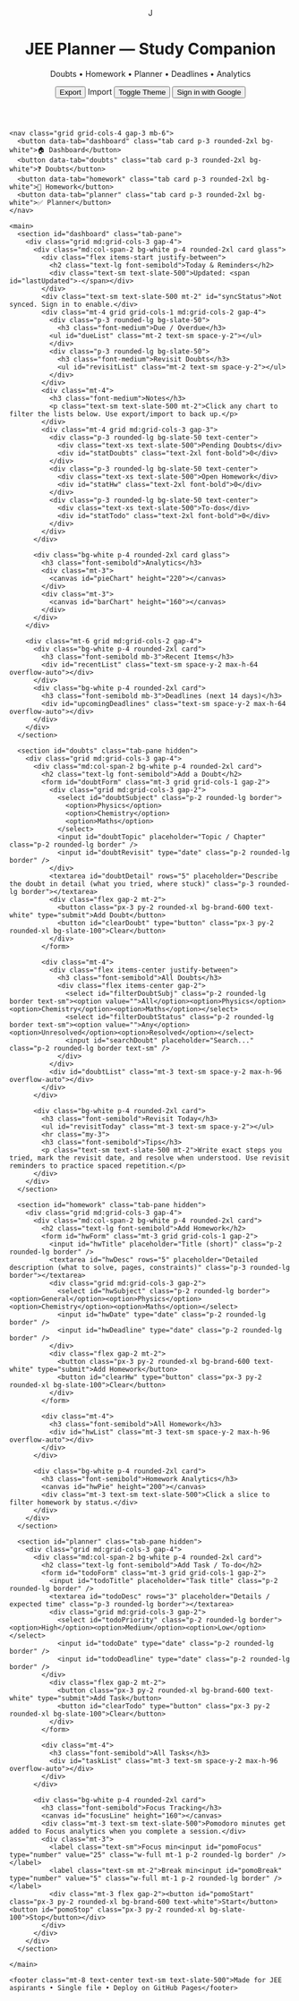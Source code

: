 <!DOCTYPE html>
<html lang="en">
<head>
  <script src="https://apis.google.com/js/api.js"></script>
<script>
  const CLIENT_ID = "513988292696-si4qkesgks11ohecii6o6frknsnjka71.apps.googleusercontent.com";
  // IMPORTANT: Replace with your Google API Key
  const API_KEY = "AIzaSyB57eUdyuw5pb_2XTXS_qX0gry4YkslpHQ";
  const SCOPES = "https://www.googleapis.com/auth/drive.file";
  const SYNC_FILE_NAME = "jee_planner_data.json";

  function handleClientLoad() {
    gapi.load("client:auth2", initClient);
  }

  function initClient() {
    gapi.client.init({
      apiKey: API_KEY,
      clientId: CLIENT_ID,
      discoveryDocs: ["https://www.googleapis.com/discovery/v1/apis/drive/v3/rest"],
      scope: SCOPES
    }).then(() => {
      const authInstance = gapi.auth2.getAuthInstance();
      authInstance.isSignedIn.listen(updateSigninStatus);
      updateSigninStatus(authInstance.isSignedIn.get());
      if (authInstance.isSignedIn.get()) {
        loadFromDrive();
      }
    }).catch(function(error) {
        console.error("Error initializing client", error);
    });
  }

  '''javascript
  function updateSigninStatus(isSignedIn) {
    if (isSignedIn) {
      console.log("Signed in!");
      $('#signInBtn').classList.add('hidden');
      $('#signOutBtn').classList.remove('hidden');
      // Fetch and display the user's email
      const user = gapi.auth2.getAuthInstance().currentUser.get();
      const profile = user.getBasicProfile();
      // Prevent adding duplicate elements
      let userIdElement = document.getElementById('googleUserId');
      if (!userIdElement) {
        userIdElement = document.createElement('div');
        userIdElement.id = 'googleUserId';
        userIdElement.className = 'text-sm text-slate-500 ml-2';
        $('#signOutBtn').parentNode.insertBefore(userIdElement, $('#signOutBtn'));
      }
      userIdElement.textContent = `Signed in as: ${profile.getEmail()}`;

    } else {
      console.log("Not signed in.");
      $('#signInBtn').classList.remove('hidden');
      $('#signOutBtn').classList.add('hidden');
      const userIdElement = document.getElementById('googleUserId');
      if (userIdElement) {
        userIdElement.remove();
      }
    }
  }
'''
  function handleAuthClick() {
    if (gapi.auth2.getAuthInstance().isSignedIn.get()) {
        gapi.auth2.getAuthInstance().signOut();
    } else {
        gapi.auth2.getAuthInstance().signIn()
        .then(function() {
            console.log("Sign-in successful");
            loadFromDrive();
        }, function(error) {
            console.error("Error signing in", error);
        });
    }
  }

  function handleSignoutClick() {
    gapi.auth2.getAuthInstance().signOut();
  }

  async function findFileInDrive() {
    try {
      const response = await gapi.client.drive.files.list({
        q: `'appDataFolder' in parents and name = '${SYNC_FILE_NAME}'`,
        spaces: 'appDataFolder',
        fields: 'files(id, name)',
      });
      return response.result.files.length > 0 ? response.result.files[0].id : null;
    } catch (error) {
      console.error("Error finding file:", error);
      return null;
    }
  }

  async function loadFromDrive() {
    const statusEl = $('#syncStatus');
    statusEl.textContent = 'Restoring from Drive...';
    try {
      const fileId = await findFileInDrive();
      if (fileId) {
        const response = await gapi.client.drive.files.get({
          fileId: fileId,
          alt: 'media'
        });
        const driveState = JSON.parse(response.body);
        Object.assign(state, driveState);
        saveStateToLocal(state); // Save to local storage as fallback/cache
        renderAll();
        statusEl.textContent = 'Synced with Drive ✅';
      } else {
        statusEl.textContent = 'No file found on Drive. Using local data.';
      }
    } catch (error) {
      console.error("Error loading from Drive:", error);
      statusEl.textContent = 'Sync failed. Check console.';
    }
  }

  async function saveToDrive() {
    const statusEl = $('#syncStatus');
    statusEl.textContent = 'Syncing...';
    try {
      const fileId = await findFileInDrive();
      const content = JSON.stringify(state, null, 2);
      const metadata = {
        'name': SYNC_FILE_NAME,
        'mimeType': 'application/json',
      };

      // Add the appDataFolder parent only when creating a new file
      if (!fileId) {
        metadata.parents = ['appDataFolder'];
      }

      const form = new FormData();
      form.append('metadata', new Blob([JSON.stringify(metadata)], { type: 'application/json' }));
      form.append('file', new Blob([content], { type: 'application/json' }));

      const method = fileId ? 'PATCH' : 'POST';
      const path = fileId ? `/upload/drive/v3/files/${fileId}` : '/upload/drive/v3/files';

      await gapi.client.request({
        path: path,
        method: method,
        params: { uploadType: 'multipart' },
        headers: { 'Content-Type': 'multipart/related;' },
        body: form
      });
      statusEl.textContent = 'Synced with Drive ✅';
    } catch (error) {
      console.error("Error saving to Drive:", error);
      statusEl.textContent = 'Sync failed. Check console.';
    }
  }
</script>
  <meta charset="utf-8" />
  <meta name="viewport" content="width=device-width, initial-scale=1" />
  <title>JEE Planner — Modern</title>
  <meta name="description" content="Modern JEE planner with doubts, homework, planner, deadlines, analytics and interactive charts. Single-file and GitHub Pages ready.">
  <script src="https://cdn.tailwindcss.com"></script>
  <script>tailwind.config={theme:{extend:{colors:{brand:{50:'#f2fbff',100:'#e6f7ff',200:'#bfeaff',300:'#99dcff',400:'#4fc1ff',500:'#1aa8ff',600:'#0b8de6',700:'#0670b4',800:'#054f7f',900:'#053a5c'}}}}}</script>
  <script src="https://unpkg.com/lucide@latest"></script>
  <script src="https://cdn.jsdelivr.net/npm/chart.js"></script>
  <style>
    /* small customizations to complement Tailwind */
    .glass { background: linear-gradient(135deg, rgba(255,255,255,0.6), rgba(255,255,255,0.45)); backdrop-filter: blur(6px); }
    .card { transition: transform .12s ease, box-shadow .12s ease; }
    .card:hover { transform: translateY(-6px); box-shadow: 0 18px 40px rgba(2,6,23,.12); }
    .badge-overdue{ background:#ffe4e6; color:#9b111e; padding:.15rem .45rem; border-radius:999px; font-weight:600 }
    .badge-today{ background:#fff7ed; color:#92400e; padding:.15rem .45rem; border-radius:999px; font-weight:600 }
    .badge-upcoming{ background:#ecfeff; color:#075985; padding:.15rem .45rem; border-radius:999px;
    font-weight:600 }
    .hidden { display: none; }
  </style>
</head>
<body class="bg-slate-50 text-slate-900">
  <div class="max-w-6xl mx-auto p-4 md:p-8">
    <header class="flex items-center justify-between gap-4 mb-6">
      <div class="flex items-center gap-3">
        <div class="h-12 w-12 rounded-2xl bg-brand-600 grid place-items-center text-white text-2xl font-bold">J</div>
        <div>
          <h1 class="text-2xl md:text-3xl font-extrabold">JEE Planner — Study Companion</h1>
          <p class="text-sm text-slate-500">Doubts • Homework • Planner • Deadlines • Analytics</p>
        </div>
      </div>
      <div class="flex items-center gap-2">
        <button id="exportBtn" class="px-3 py-2 rounded-xl bg-slate-800 text-white">Export</button>
        <label class="px-3 py-2 rounded-xl bg-slate-100 cursor-pointer"><input id="importInput" type="file" accept="application/json" class="hidden">Import</label>
        <button id="themeBtn" class="px-3 py-2 rounded-xl bg-white border">Toggle Theme</button>
        <button id="signInBtn" class="px-3 py-2 rounded-xl bg-brand-600 text-white" onclick="handleAuthClick()">Sign in with Google</button>
        <button id="signOutBtn" class="px-3 py-2 rounded-xl bg-slate-100 hidden" onclick="handleSignoutClick()">Sign out</button>
      </div>
    </header>

    <nav class="grid grid-cols-4 gap-3 mb-6">
      <button data-tab="dashboard" class="tab card p-3 rounded-2xl bg-white">🏠 Dashboard</button>
      <button data-tab="doubts" class="tab card p-3 rounded-2xl bg-white">❓ Doubts</button>
      <button data-tab="homework" class="tab card p-3 rounded-2xl bg-white">📝 Homework</button>
      <button data-tab="planner" class="tab card p-3 rounded-2xl bg-white">✅ Planner</button>
    </nav>

    <main>
      <section id="dashboard" class="tab-pane">
        <div class="grid md:grid-cols-3 gap-4">
          <div class="md:col-span-2 bg-white p-4 rounded-2xl card glass">
            <div class="flex items-start justify-between">
              <h2 class="text-lg font-semibold">Today & Reminders</h2>
              <div class="text-sm text-slate-500">Updated: <span id="lastUpdated">-</span></div>
            </div>
            <div class="text-sm text-slate-500 mt-2" id="syncStatus">Not synced. Sign in to enable.</div>
            <div class="mt-4 grid grid-cols-1 md:grid-cols-2 gap-4">
              <div class="p-3 rounded-lg bg-slate-50">
                <h3 class="font-medium">Due / Overdue</h3>
              <ul id="dueList" class="mt-2 text-sm space-y-2"></ul>
              </div>
              <div class="p-3 rounded-lg bg-slate-50">
                <h3 class="font-medium">Revisit Doubts</h3>
                <ul id="revisitList" class="mt-2 text-sm space-y-2"></ul>
              </div>
            </div>
            <div class="mt-4">
              <h3 class="font-medium">Notes</h3>
              <p class="text-sm text-slate-500 mt-2">Click any chart to filter the lists below. Use export/import to back up.</p>
            </div>
            <div class="mt-4 grid md:grid-cols-3 gap-3">
              <div class="p-3 rounded-lg bg-slate-50 text-center">
                <div class="text-xs text-slate-500">Pending Doubts</div>
                <div id="statDoubts" class="text-2xl font-bold">0</div>
              </div>
              <div class="p-3 rounded-lg bg-slate-50 text-center">
                <div class="text-xs text-slate-500">Open Homework</div>
                <div id="statHw" class="text-2xl font-bold">0</div>
              </div>
              <div class="p-3 rounded-lg bg-slate-50 text-center">
                <div class="text-xs text-slate-500">To-dos</div>
                <div id="statTodo" class="text-2xl font-bold">0</div>
              </div>
            </div>
          </div>

          <div class="bg-white p-4 rounded-2xl card glass">
            <h3 class="font-semibold">Analytics</h3>
            <div class="mt-3">
              <canvas id="pieChart" height="220"></canvas>
            </div>
            <div class="mt-3">
              <canvas id="barChart" height="160"></canvas>
            </div>
          </div>
        </div>

        <div class="mt-6 grid md:grid-cols-2 gap-4">
          <div class="bg-white p-4 rounded-2xl card">
            <h3 class="font-semibold mb-3">Recent Items</h3>
            <div id="recentList" class="text-sm space-y-2 max-h-64 overflow-auto"></div>
          </div>
          <div class="bg-white p-4 rounded-2xl card">
            <h3 class="font-semibold mb-3">Deadlines (next 14 days)</h3>
            <div id="upcomingDeadlines" class="text-sm space-y-2 max-h-64 overflow-auto"></div>
          </div>
        </div>
      </section>

      <section id="doubts" class="tab-pane hidden">
        <div class="grid md:grid-cols-3 gap-4">
          <div class="md:col-span-2 bg-white p-4 rounded-2xl card">
            <h2 class="text-lg font-semibold">Add a Doubt</h2>
            <form id="doubtForm" class="mt-3 grid grid-cols-1 gap-2">
              <div class="grid md:grid-cols-3 gap-2">
                <select id="doubtSubject" class="p-2 rounded-lg border">
                  <option>Physics</option>
                  <option>Chemistry</option>
                  <option>Maths</option>
                </select>
                <input id="doubtTopic" placeholder="Topic / Chapter" class="p-2 rounded-lg border" />
                <input id="doubtRevisit" type="date" class="p-2 rounded-lg border" />
              </div>
              <textarea id="doubtDetail" rows="5" placeholder="Describe the doubt in detail (what you tried, where stuck)" class="p-3 rounded-lg border"></textarea>
              <div class="flex gap-2 mt-2">
                <button class="px-3 py-2 rounded-xl bg-brand-600 text-white" type="submit">Add Doubt</button>
                <button id="clearDoubt" type="button" class="px-3 py-2 rounded-xl bg-slate-100">Clear</button>
              </div>
            </form>

            <div class="mt-4">
              <div class="flex items-center justify-between">
                <h3 class="font-semibold">All Doubts</h3>
                <div class="flex items-center gap-2">
                  <select id="filterDoubtSubj" class="p-2 rounded-lg border text-sm"><option value="">All</option><option>Physics</option><option>Chemistry</option><option>Maths</option></select>
                  <select id="filterDoubtStatus" class="p-2 rounded-lg border text-sm"><option value="">Any</option><option>Unresolved</option><option>Resolved</option></select>
                  <input id="searchDoubt" placeholder="Search..." class="p-2 rounded-lg border text-sm" />
                </div>
              </div>
              <div id="doubtList" class="mt-3 text-sm space-y-2 max-h-96 overflow-auto"></div>
            </div>
          </div>

          <div class="bg-white p-4 rounded-2xl card">
            <h3 class="font-semibold">Revisit Today</h3>
            <ul id="revisitToday" class="mt-3 text-sm space-y-2"></ul>
            <hr class="my-3">
            <h3 class="font-semibold">Tips</h3>
            <p class="text-sm text-slate-500 mt-2">Write exact steps you tried, mark the revisit date, and resolve when understood. Use revisit reminders to practice spaced repetition.</p>
          </div>
        </div>
      </section>

      <section id="homework" class="tab-pane hidden">
        <div class="grid md:grid-cols-3 gap-4">
          <div class="md:col-span-2 bg-white p-4 rounded-2xl card">
            <h2 class="text-lg font-semibold">Add Homework</h2>
            <form id="hwForm" class="mt-3 grid grid-cols-1 gap-2">
              <input id="hwTitle" placeholder="Title (short)" class="p-2 rounded-lg border" />
              <textarea id="hwDesc" rows="5" placeholder="Detailed description (what to solve, pages, constraints)" class="p-3 rounded-lg border"></textarea>
              <div class="grid md:grid-cols-3 gap-2">
                <select id="hwSubject" class="p-2 rounded-lg border"><option>General</option><option>Physics</option><option>Chemistry</option><option>Maths</option></select>
                <input id="hwDate" type="date" class="p-2 rounded-lg border" />
                <input id="hwDeadline" type="date" class="p-2 rounded-lg border" />
              </div>
              <div class="flex gap-2 mt-2">
                <button class="px-3 py-2 rounded-xl bg-brand-600 text-white" type="submit">Add Homework</button>
                <button id="clearHw" type="button" class="px-3 py-2 rounded-xl bg-slate-100">Clear</button>
              </div>
            </form>

            <div class="mt-4">
              <h3 class="font-semibold">All Homework</h3>
              <div id="hwList" class="mt-3 text-sm space-y-2 max-h-96 overflow-auto"></div>
            </div>
          </div>

          <div class="bg-white p-4 rounded-2xl card">
            <h3 class="font-semibold">Homework Analytics</h3>
            <canvas id="hwPie" height="200"></canvas>
            <div class="mt-3 text-sm text-slate-500">Click a slice to filter homework by status.</div>
          </div>
        </div>
      </section>

      <section id="planner" class="tab-pane hidden">
        <div class="grid md:grid-cols-3 gap-4">
          <div class="md:col-span-2 bg-white p-4 rounded-2xl card">
            <h2 class="text-lg font-semibold">Add Task / To‑do</h2>
            <form id="todoForm" class="mt-3 grid grid-cols-1 gap-2">
              <input id="todoTitle" placeholder="Task title" class="p-2 rounded-lg border" />
              <textarea id="todoDesc" rows="3" placeholder="Details / expected time" class="p-3 rounded-lg border"></textarea>
              <div class="grid md:grid-cols-3 gap-2">
                <select id="todoPriority" class="p-2 rounded-lg border"><option>High</option><option>Medium</option><option>Low</option></select>
                <input id="todoDate" type="date" class="p-2 rounded-lg border" />
                <input id="todoDeadline" type="date" class="p-2 rounded-lg border" />
            </div>
              <div class="flex gap-2 mt-2">
                <button class="px-3 py-2 rounded-xl bg-brand-600 text-white" type="submit">Add Task</button>
                <button id="clearTodo" type="button" class="px-3 py-2 rounded-xl bg-slate-100">Clear</button>
              </div>
            </form>

            <div class="mt-4">
              <h3 class="font-semibold">All Tasks</h3>
              <div id="taskList" class="mt-3 text-sm space-y-2 max-h-96 overflow-auto"></div>
            </div>
          </div>

          <div class="bg-white p-4 rounded-2xl card">
            <h3 class="font-semibold">Focus Tracking</h3>
            <canvas id="focusLine" height="160"></canvas>
            <div class="mt-3 text-sm text-slate-500">Pomodoro minutes get added to Focus analytics when you complete a session.</div>
            <div class="mt-3">
              <label class="text-sm">Focus min<input id="pomoFocus" type="number" value="25" class="w-full mt-1 p-2 rounded-lg border" /></label>
              <label class="text-sm mt-2">Break min<input id="pomoBreak" type="number" value="5" class="w-full mt-1 p-2 rounded-lg border" /></label>
              <div class="mt-3 flex gap-2"><button id="pomoStart" class="px-3 py-2 rounded-xl bg-brand-600 text-white">Start</button><button id="pomoStop" class="px-3 py-2 rounded-xl bg-slate-100">Stop</button></div>
            </div>
          </div>
        </div>
      </section>

    </main>

    <footer class="mt-8 text-center text-sm text-slate-500">Made for JEE aspirants • Single file • Deploy on GitHub Pages</footer>
  </div>

  <script>
    // State (persisted)
    const saveStateToLocal = s => localStorage.setItem('jee.v2', JSON.stringify(s));
    const loadStateFromLocal = () => JSON.parse(localStorage.getItem('jee.v2') || '{}');
    const state = Object.assign({ doubts:[], homework:[], todos:[], analytics:{focusByDay:{}}, lastUpdated:null }, loadStateFromLocal());
    const saveState = () => {
      saveStateToLocal(state);
      if (gapi.auth2.getAuthInstance().isSignedIn.get()) {
        saveToDrive();
      }
    };
    // Helpers
    const $ = (sel,el=document)=>el.querySelector(sel);
    const $$ = (sel,el=document)=>Array.from(el.querySelectorAll(sel));
    const uid = ()=>Math.random().toString(36).slice(2,9);
    const todayStr = d=> (d||new Date()).toISOString().slice(0,10);
    // Tabs
    $$('.tab').forEach(b=>b.addEventListener('click', ()=>{ $$('.tab').forEach(t=>t.classList.remove('bg-brand-600','text-white')); b.classList.add('bg-brand-600','text-white'); const id=b.dataset.tab; $$('.tab-pane').forEach(p=>p.classList.add('hidden')); $('#'+id).classList.remove('hidden'); renderAll(); }));
    // activate default
    document.querySelector('[data-tab="dashboard"]').classList.add('bg-brand-600','text-white');

    // Theme toggle
    $('#themeBtn').addEventListener('click', ()=>{ document.documentElement.classList.toggle('dark'); });
    // Export/Import
    $('#exportBtn').addEventListener('click', ()=>{ const blob=new Blob([JSON.stringify(state,null,2)],{type:'application/json'}); const url=URL.createObjectURL(blob); const a=document.createElement('a'); a.href=url; a.download='jee_planner_backup.json'; document.body.appendChild(a); a.click(); a.remove(); URL.revokeObjectURL(url); });
    $('#importInput').addEventListener('change', async e=>{ const f=e.target.files[0]; if(!f) return; try{ const txt=await f.text(); const obj=JSON.parse(txt); Object.assign(state, obj); saveState(state); renderAll(); alert('Imported'); }catch(err){ alert('Invalid file'); } e.target.value=''; });
    // ---------------- Data operations ----------------
    function addDoubtEntry(o){ o.id = uid(); o.status = o.status||'Unresolved'; o.date = todayStr(); state.doubts.unshift(o); state.lastUpdated = new Date().toISOString(); saveState(); renderDoubts(); renderDashboard(); }
    function addHwEntry(o){ o.id = uid(); o.done = false; o.date = todayStr(); state.homework.unshift(o); state.lastUpdated = new Date().toISOString(); saveState(); renderHW(); renderDashboard(); }
    function addTodoEntry(o){ o.id = uid(); o.done = false; o.date = todayStr(); state.todos.unshift(o); state.lastUpdated = new Date().toISOString(); saveState(); renderTodos(); renderDashboard(); }

    // Form handlers
    $('#doubtForm').addEventListener('submit', e=>{ e.preventDefault(); const subj=$('#doubtSubject').value; const topic=$('#doubtTopic').value.trim(); const revisit=$('#doubtRevisit').value||(()=>{ const dt=new Date(); dt.setDate(dt.getDate()+2); return dt.toISOString().slice(0,10); })(); const detail=$('#doubtDetail').value.trim(); addDoubtEntry({subject:subj, topic, revisit, detail}); e.target.reset(); });
    $('#hwForm').addEventListener('submit', e=>{ e.preventDefault(); const title=$('#hwTitle').value.trim(); const desc=$('#hwDesc').value.trim(); const subject=$('#hwSubject').value; const date=$('#hwDate').value||todayStr(); const deadline=$('#hwDeadline').value||null; if(!title) return alert('Give a title'); addHwEntry({title, desc, subject, date, deadline}); e.target.reset(); });
    $('#todoForm').addEventListener('submit', e=>{ e.preventDefault(); const title=$('#todoTitle').value.trim(); const desc=$('#todoDesc').value.trim(); const priority=$('#todoPriority').value; const date=$('#todoDate').value||todayStr(); const deadline=$('#todoDeadline').value||null; if(!title) return alert('Enter title'); addTodoEntry({title, desc, priority, date, deadline}); e.target.reset(); });
    // Renderers
    function renderAll(){ renderDashboard(); renderDoubts(); renderHW(); renderTodos(); renderAnalytics(); }

    // Dashboard
    function renderDashboard(){ $('#lastUpdated').textContent = state.lastUpdated? new Date(state.lastUpdated).toLocaleString() : '—';
      // due / overdue: any item with deadline <= today and not done/resolved
      const dueItems = [];
      state.doubts.forEach(d=>{ if(d.revisit && d.revisit <= todayStr() && d.status!=='Resolved') dueItems.push({type:'Doubt', title:d.topic||d.subject, when:d.revisit, id:d.id}); });
      state.homework.forEach(h=>{ if(h.deadline && h.deadline <= todayStr() && !h.done) dueItems.push({type:'HW', title:h.title, when:h.deadline, id:h.id}); });
      state.todos.forEach(t=>{ if(t.deadline && t.deadline <= todayStr() && !t.done) dueItems.push({type:'Todo', title:t.title, when:t.deadline, id:t.id}); });
      const dl = $('#dueList'); dl.innerHTML = dueItems.length?
      dueItems.map(i=>`<li class="flex justify-between items-center"><div><strong>${i.type}</strong> • ${escapeHtml(i.title)}</div><div class="text-xs">${i.when}</div></li>`).join('') : '<li class="text-slate-400">No due items</li>';
      // revisit list
      const revisit = state.doubts.filter(d=>d.revisit===todayStr() && d.status==='Unresolved'); $('#revisitList').innerHTML = revisit.length?
      revisit.map(d=>`<li><strong>${escapeHtml(d.subject)}</strong> • ${escapeHtml(d.topic || '')} — ${escapeHtml(d.detail.slice(0,80))} <button data-id="${d.id}" class="ml-2 px-2 py-1 rounded bg-emerald-100 text-emerald-700 mark-resolve">Mark Resolved</button></li>`).join('') : '<li class="text-slate-400">None</li>';
      $$('.mark-resolve').forEach(b=>b.addEventListener('click', e=>{ const id=e.target.dataset.id; const d=state.doubts.find(x=>x.id===id); if(d){ d.status='Resolved'; saveState(); renderAll(); } }));
      // stats
      $('#statDoubts').textContent = state.doubts.filter(d=>d.status!=='Resolved').length;
      $('#statHw').textContent = state.homework.filter(h=>!h.done).length;
      $('#statTodo').textContent = state.todos.filter(t=>!t.done).length;
      // recent
      const recent = [].concat(state.doubts.slice(0,5).map(d=>({t:'Doubt',txt:`${d.subject}: ${d.topic||''}`})), state.homework.slice(0,5).map(h=>({t:'HW',txt:h.title})), state.todos.slice(0,5).map(t=>({t:'Todo',txt:t.title}))).slice(0,8);
      $('#recentList').innerHTML = recent.length?
      recent.map(r=>`<div class="p-2 rounded bg-slate-50">[${r.t}] ${escapeHtml(r.txt)}</div>`).join('') : '<div class="text-slate-400">No recent items</div>';
      // upcoming deadlines 14 days
      const upcoming = [];
      const now = new Date();
      const limit = new Date(); limit.setDate(limit.getDate()+14);
      state.homework.forEach(h=>{ if(h.deadline){ const dd=new Date(h.deadline); if(dd>=now && dd<=limit) upcoming.push({type:'HW',title:h.title,when:h.deadline}); }});
      state.todos.forEach(t=>{ if(t.deadline){ const dd=new Date(t.deadline); if(dd>=now && dd<=limit) upcoming.push({type:'Todo',title:t.title,when:t.deadline}); }});
    state.doubts.forEach(d=>{ if(d.revisit){ const dd=new Date(d.revisit); if(dd>=now && dd<=limit) upcoming.push({type:'Doubt',title:d.topic||d.subject,when:d.revisit}); }});
    $('#upcomingDeadlines').innerHTML = upcoming.length? upcoming.sort((a,b)=>a.when>b.when?1:-1).map(u=>`<div class="p-2 rounded bg-slate-50"><strong>${u.type}</strong> • ${escapeHtml(u.title)} <div class="text-xs text-slate-500">${u.when}</div></div>`).join('') : '<div class="text-slate-400">No upcoming deadlines</div>';
    }

    // Doubts render
    function renderDoubts(){ const container = $('#doubtList'); const filterSubj = $('#filterDoubtSubj').value;
    const filterStatus = $('#filterDoubtStatus').value; const search = $('#searchDoubt').value.trim().toLowerCase(); let list = state.doubts.slice(); if(filterSubj) list = list.filter(d=>d.subject===filterSubj); if(filterStatus) list = list.filter(d=>d.status===filterStatus);
    if(search) list = list.filter(d=> (d.topic + ' ' + d.detail).toLowerCase().includes(search)); if(!list.length){ container.innerHTML = '<div class="text-slate-400">No doubts</div>'; return;
    } container.innerHTML = list.map(d=>{
      const overdue = d.revisit && d.revisit < todayStr();
      const badge = overdue? '<span class="badge-overdue">Overdue</span>' : (d.revisit===todayStr()? '<span class="badge-today">Revisit</span>' : '<span class="badge-upcoming">Scheduled</span>');
      return `<div class="p-3 rounded-lg bg-slate-50 flex justify-between items-start"><div><div class="font-semibold">${escapeHtml(d.subject)} • ${escapeHtml(d.topic||'')}</div><div class="text-sm text-slate-600 mt-1">${escapeHtml(d.detail)}</div><div class="text-xs text-slate-500 mt-2">Added: ${d.date} • Revisit: ${d.revisit}</div></div><div class="text-right space-y-2"><div>${badge}</div><div><button data-id="${d.id}" class="px-2 py-1 rounded bg-emerald-100 mark-resolve">Toggle</button></div><div><button data-id="${d.id}" class="px-2 py-1 rounded bg-red-100 del-doubt">Delete</button></div></div></div>`; }).join('');
    $$('.mark-resolve').forEach(b=>b.addEventListener('click', e=>{ const id=e.target.dataset.id; const d=state.doubts.find(x=>x.id===id); if(d){ d.status = d.status==='Resolved'?'Unresolved':'Resolved'; saveState(); renderDoubts(); renderDashboard(); } }));
    $$('.del-doubt').forEach(b=>b.addEventListener('click', e=>{ if(confirm('Delete doubt?')){ state.doubts = state.doubts.filter(x=>x.id!==e.target.dataset.id); saveState(); renderDoubts(); renderDashboard(); } }));
    }

    // HW render
    function renderHW(){ const c = $('#hwList'); const data = state.homework.slice();
    if(!data.length){ c.innerHTML = '<div class="text-slate-400">No homework</div>'; return; } c.innerHTML = data.map(h=>{ const overdue = h.deadline && h.deadline < todayStr(); const badge = overdue? '<span class="badge-overdue">Overdue</span>' : (h.deadline===todayStr()? '<span class="badge-today">Due Today</span>' : (h.deadline? '<span class="badge-upcoming">Due</span>': '')); return `<div class="p-3 rounded-lg bg-slate-50 flex justify-between"><div><div class="font-semibold">${escapeHtml(h.title)}</div><div class="text-sm text-slate-600 mt-1">${escapeHtml(h.desc)}</div><div class="text-xs text-slate-500 mt-2">Subject: ${escapeHtml(h.subject)} • Added: ${h.date}</div></div><div class="text-right space-y-2"><div>${badge}</div><div><button data-id="${h.id}" class="px-2 py-1 rounded bg-emerald-100 hw-done">${h.done? 'Undo':'Mark Done'}</button></div><div><button data-id="${h.id}" class="px-2 py-1 rounded bg-red-100 del-hw">Delete</button></div></div></div>`; }).join('');
    $$('.hw-done').forEach(b=>b.addEventListener('click', e=>{ const id=e.target.dataset.id; const h=state.homework.find(x=>x.id===id); if(h){ h.done=!h.done; saveState(); renderHW(); renderDashboard(); } }));
    $$('.del-hw').forEach(b=>b.addEventListener('click', e=>{ if(confirm('Delete?')){ state.homework = state.homework.filter(x=>x.id!==e.target.dataset.id); saveState(); renderHW(); renderDashboard(); } }));
    }

    // Todos
    function renderTodos(){ const c = $('#taskList'); const data = state.todos.slice();
    if(!data.length){ c.innerHTML = '<div class="text-slate-400">No tasks</div>'; return; } c.innerHTML = data.map(t=>{ const overdue = t.deadline && t.deadline < todayStr(); const badge = overdue? '<span class="badge-overdue">Overdue</span>' : (t.deadline===todayStr()? '<span class="badge-today">Today</span>' : (t.deadline? '<span class="badge-upcoming">Due</span>': '')); return `<div class="p-3 rounded-lg bg-slate-50 flex justify-between"><div><div class="font-semibold">${escapeHtml(t.title)}</div><div class="text-sm text-slate-600 mt-1">${escapeHtml(t.desc)}</div><div class="text-xs text-slate-500 mt-2">Priority: ${t.priority}</div></div><div class="text-right space-y-2"><div>${badge}</div><div><button data-id="${t.id}" class="px-2 py-1 rounded bg-emerald-100 task-done">${t.done? 'Undo':'Done'}</button></div><div><button data-id="${t.id}" class="px-2 py-1 rounded bg-red-100 del-task">Delete</button></div></div></div>`; }).join('');
    $$('.task-done').forEach(b=>b.addEventListener('click', e=>{ const id=e.target.dataset.id; const t=state.todos.find(x=>x.id===id); if(t){ t.done=!t.done; saveState(); renderTodos(); renderDashboard(); } }));
    $$('.del-task').forEach(b=>b.addEventListener('click', e=>{ if(confirm('Delete?')){ state.todos = state.todos.filter(x=>x.id!==e.target.dataset.id); saveState(); renderTodos(); renderDashboard(); } }));
    }

    // ---------------- Analytics: Charts ----------------
    let pieChart, barChart, hwPie, focusLine;
    function renderAnalytics(){ // pie: status breakdown (Doubts unresolved/resolved, HW done/pending, Todos done/pending)
      const unresolvedD = state.doubts.filter(d=>d.status!=='Resolved').length;
      const resolvedD = state.doubts.length - unresolvedD;
      const pendingH = state.homework.filter(h=>!h.done).length;
      const doneH = state.homework.length - pendingH;
      const pendingT = state.todos.filter(t=>!t.done).length;
      const doneT = state.todos.length - pendingT;
      const pieCtx = document.getElementById('pieChart').getContext('2d');
      if(pieChart) pieChart.destroy();
      pieChart = new Chart(pieCtx, { type:'pie', data:{ labels:['Doubts Unresolved','Doubts Resolved','HW Pending','HW Done','Tasks Pending','Tasks Done'], datasets:[{ data:[unresolvedD,resolvedD,pendingH,doneH,pendingT,doneT], backgroundColor:['#ef4444','#10b981','#f59e0b','#60a5fa','#f97316','#34d399'] }] }, options:{ responsive:true, onClick:(e,i)=>{ if(i.length){ const idx = i[0].index; handlePieClick(idx); } } } });
      // bar chart: deadlines count in next 7 days
      const days = [...Array(7)].map((_,i)=>{ const d = new Date(); d.setDate(d.getDate()+i); return d.toISOString().slice(0,10); });
      const counts = days.map(day=>{ let c=0; state.homework.forEach(h=>{ if(h.deadline===day && !h.done) c++; }); state.todos.forEach(t=>{ if(t.deadline===day && !t.done) c++; }); state.doubts.forEach(d=>{ if(d.revisit===day && d.status!=='Resolved') c++; }); return c; });
      const barCtx = document.getElementById('barChart').getContext('2d'); if(barChart) barChart.destroy(); barChart = new Chart(barCtx, { type:'bar', data:{ labels:days, datasets:[{ label:'Pending items', data:counts, backgroundColor:counts.map(c=> c>0? '#fb923c':'#bfdbfe') }] }, options:{ responsive:true, onClick:(e,i)=>{ if(i.length){ const idx=i[0].index; filterByDate(days[idx]); } } } });
      // hwPie in homework tab
      const hwCtx = document.getElementById('hwPie').getContext('2d'); if(hwPie) hwPie.destroy();
      hwPie = new Chart(hwCtx, { type:'doughnut', data:{ labels:['Pending','Done'], datasets:[{ data:[pendingH,doneH], backgroundColor:['#f97316','#10b981'] }] , }, options:{ responsive:true, onClick:(e,i)=>{ if(i.length){ const idx=i[0].index; if(idx===0) filterHW('pending'); else filterHW('done'); } } } });
      // focus line
      const last7 = [...Array(7)].map((_,i)=>{ const d=new Date(); d.setDate(d.getDate()-6+i); return d.toISOString().slice(0,10); });
      const mins = last7.map(d=> state.analytics.focusByDay && state.analytics.focusByDay[d] ? state.analytics.focusByDay[d] : 0 ); const flCtx = document.getElementById('focusLine').getContext('2d'); if(focusLine) focusLine.destroy();
      focusLine = new Chart(flCtx, { type:'line', data:{ labels:last7, datasets:[{ label:'Focus minutes', data:mins, borderColor:'#0ea5e9', backgroundColor:'rgba(14,165,233,0.12)', fill:true }] }, options:{ responsive:true } });
    }

    function handlePieClick(idx){ // map idx ranges to filters
      if(idx===0) { // doubts unresolved
        document.querySelector('[data-tab="doubts"]').click();
        $('#filterDoubtSubj').value=''; $('#filterDoubtStatus').value='Unresolved'; renderDoubts(); }
      if(idx===2) { document.querySelector('[data-tab="homework"]').click(); filterHW('pending'); }
      if(idx===4) { document.querySelector('[data-tab="planner"]').click(); filterTasks('pending'); }
    }

    function filterByDate(date){ // show items for that date
      document.querySelector('[data-tab="dashboard"]').click();
      // highlight upcoming
      // temporarily scroll to upcomingDeadlines and highlight matching elements (quick approach)
      window.location.hash='';
      // no-op
      alert('Filtering items for date: '+date+' — use search/filter in respective tabs for deeper actions');
    }

    // Filter helpers used by charts
    function filterHW(mode){ if(mode==='pending'){ // show only pending
        state.homework = state.homework.sort((a,b)=> (a.done?1:-1)); renderHW(); } else if(mode==='done'){ state.homework = state.homework.sort((a,b)=> (a.done?-1:1)); renderHW(); } }
    function filterTasks(mode){ if(mode==='pending'){ state.todos = state.todos.sort((a,b)=> (a.done?1:-1)); renderTodos(); } }

    // Mark done / delete handlers managed in render functions

    // Pomodoro (simple)
    let pomoTimer=null, pomoRemaining=0, pomoIsBreak=false;
    function startPomo(){ clearInterval(pomoTimer); pomoIsBreak=false; let sec=(parseInt($('#pomoFocus').value)||25)*60; pomoRemaining=sec; updatePomoDisplay(); pomoTimer=setInterval(()=>{ pomoRemaining--; updatePomoDisplay(); if(pomoRemaining<=0){ clearInterval(pomoTimer); // add focus minutes
          const mins = parseInt($('#pomoFocus').value)||25; const key=todayStr(); state.analytics.focusByDay = state.analytics.focusByDay||{}; state.analytics.focusByDay[key] = (state.analytics.focusByDay[key]||0)+mins; saveState(); renderAnalytics(); notify('Pomodoro completed','Focus minutes logged.'); } },1000);
    }
    function updatePomoDisplay(){ const m=Math.floor(pomoRemaining/60).toString().padStart(2,'0'); const s=(pomoRemaining%60).toString().padStart(2,'0'); $('#pomoStart').textContent = 'Running'; $('#pomoStop').textContent='Stop'; $('#pomoStart').disabled=false;
    }
    $('#pomoStart').addEventListener('click', startPomo); $('#pomoStop').addEventListener('click', ()=>{ clearInterval(pomoTimer); $('#pomoStart').textContent='Start'; });
    // Utility: escape
    function escapeHtml(s){ return String(s||'').replace(/[&<>"']/g,c=>({'&':'&amp;','<':'&lt;','>':'&gt;','"':'&quot;',"'":'&#39;'}[c]));
    }

    // ---------------- filters listeners ----------------
    $('#filterDoubtSubj').addEventListener('change', renderDoubts); $('#filterDoubtStatus').addEventListener('change', renderDoubts); $('#searchDoubt').addEventListener('input', renderDoubts);
    // ----------------- Render init functions call ----------------
    function renderAll(){ renderDashboard(); renderDoubts(); renderHW(); renderTodos(); renderAnalytics();
    }

    // Initial render functions reuse home section renderers
    function init(){ renderAll();
    }
    init();
  </script>
<script async defer onload="handleClientLoad()" src="https://apis.google.com/js/api.js"></script>
</body>
</html>
